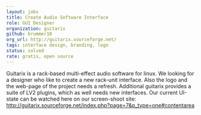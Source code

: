 ```yaml
---
layout: jobs
title: Create Audio Software Interface
role: GUI Designer
organization: guitarix
github: brummer10
org_url: http://guitarix.sourceforge.net/
tags: interface design, branding, logo
status: solved
rate: gratis, open source
---
```


Guitarix is a rack-based multi-effect audio software for linux.
We looking for a designer who like to create a new rack-unit interface.
Also the logo and the web-page of the project needs a refresh.
Additional guitarix provides a suite of LV2 plugins, which as well needs
new interfaces. Our current UI-state can be watched here on our screen-shoot site:
http://guitarix.sourceforge.net/index.php?page=7&p_type=one#contentarea
